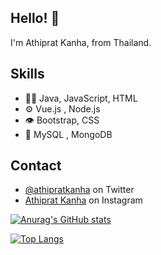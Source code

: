 ## Hello! 👋
I'm Athiprat Kanha, from Thailand.

## Skills
- 👨‍💻 Java, JavaScript, HTML
- ⚙️  Vue.js , Node.js
- 👁️ Bootstrap, CSS
- 💽 MySQL , MongoDB

## Contact
- [@athipratkanha](https://twitter.com/martonlederer) on Twitter
- [Athiprat Kanha](https://twitter.com/instagram) on Instagram

[![Anurag's GitHub stats](https://github-readme-stats.vercel.app/api?username=AthipratKanha)](https://github.com/AthipratKanha/github-readme-stats)

[![Top Langs](https://github-readme-stats.vercel.app/api/top-langs/?username=AthipratKanha&layout=compact)](https://github.com/AthipratKanha/github-readme-stats)

<!--
**AthipratKanha/AthipratKanha** is a ✨ _special_ ✨ repository because its `README.md` (this file) appears on your GitHub profile.

Here are some ideas to get you started:

- 🔭 I’m currently working on ...
- 🌱 I’m currently learning ...
- 👯 I’m looking to collaborate on ...
- 🤔 I’m looking for help with ...
- 💬 Ask me about ...
- 📫 How to reach me: ...
- 😄 Pronouns: ...
- ⚡ Fun fact: ...
-->
